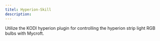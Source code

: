 ```yaml
---
titel: Hyperion-Skill
description: 
---
```

Utilize the KODI hyperion plugin for controlling the hyperion strip light RGB bulbs with Mycroft.
